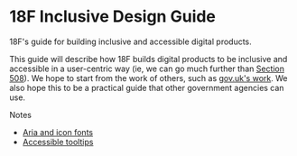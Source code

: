 18F Inclusive Design Guide
==========================

18F's guide for building inclusive and accessible digital products.

This guide will describe how 18F builds digital products to be inclusive and accessible in a user-centric way (ie, we can go much further than [Section 508](http://www.access-board.gov/guidelines-and-standards/communications-and-it/about-the-section-508-standards)). We hope to start from the work of others, such as [gov.uk's work](https://www.gov.uk/help/accessibility). We also hope this to be a practical guide that other government agencies can use.

Notes
- [Aria and icon fonts](http://css-tricks.com/html-for-icon-font-usage/)
- [Accessible tooltips](http://accessibility.athena-ict.com/aria/examples/tooltip.shtml)
